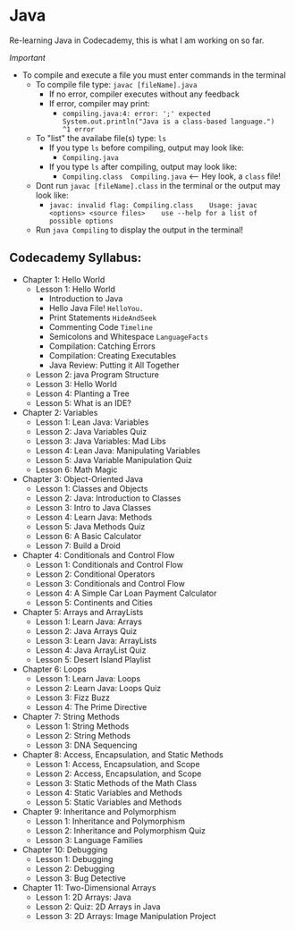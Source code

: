 # Java
Re-learning Java in Codecademy, this is what I am working on so far.

_Important_
- To compile and execute a file you must enter commands in the terminal
  - To compile file type: ```javac [fileName].java```
    - If no error, compiler executes without any feedback
    - If error, compiler may print:
      - ```compiling.java:4: error: ';' expected    System.out.println("Java is a class-based language.")                                                         ^1 error```
  - To "list" the availabe file(s) type: ```ls```
    - If you type ```ls``` before compiling, output may look like:
      - ```Compiling.java```
    - If you type ```ls``` after compiling, output may look like:
      - ```Compiling.class  Compiling.java``` <-- Hey look, a ```class``` file!
  - Dont run ```javac [fileName].class``` in the terminal or the output may look like:
    - ```javac: invalid flag: Compiling.class    Usage: javac <options> <source files>    use --help for a list of possible options```
  - Run ```java Compiling``` to display the output in the terminal!
## Codecademy Syllabus:

- Chapter 1: Hello World
  - Lesson 1: Hello World
    - Introduction to Java 
    - Hello Java File! ```HelloYou.```
    - Print Statements ```HideAndSeek```
    - Commenting Code ```Timeline```
    - Semicolons and Whitespace ```LanguageFacts```
    - Compilation: Catching Errors
    - Compilation: Creating Executables 
    - Java Review: Putting it All Together
  - Lesson 2: java Program Structure
  - Lesson 3: Hello World
  - Lesson 4: Planting a Tree
  - Lesson 5: What is an IDE?
- Chapter 2: Variables
  - Lesson 1: Lean Java: Variables
  - Lesson 2: Java Variables Quiz
  - Lesson 3: Java Variables: Mad Libs
  - Lesson 4: Lean Java: Manipulating Variables
  - Lesson 5: Java Variable Manipulation Quiz
  - Lesson 6: Math Magic
- Chapter 3: Object-Oriented Java
  - Lesson 1: Classes and Objects
  - Lesson 2: Java: Introduction to Classes
  - Lesson 3: Intro to Java Classes
  - Lesson 4: Learn Java: Methods
  - Lesson 5: Java Methods Quiz
  - Lesson 6: A Basic Calculator
  - Lesson 7: Build a Droid
- Chapter 4: Conditionals and Control Flow
  - Lesson 1: Conditionals and Control Flow
  - Lesson 2: Conditional Operators
  - Lesson 3: Conditionals and Control Flow
  - Lesson 4: A Simple Car Loan Payment Calculator
  - Lesson 5: Continents and Cities
- Chapter 5: Arrays and ArrayLists
  - Lesson 1: Learn Java: Arrays
  - Lesson 2: Java Arrays Quiz
  - Lesson 3: Learn Java: ArrayLists
  - Lesson 4: Java ArrayList Quiz
  - Lesson 5: Desert Island Playlist
- Chapter 6: Loops
  - Lesson 1: Learn Java: Loops
  - Lesson 2: Learn Java: Loops Quiz
  - Lesson 3: Fizz Buzz
  - Lesson 4: The Prime Directive
- Chapter 7: String Methods
  - Lesson 1: String Methods
  - Lesson 2: String Methods
  - Lesson 3: DNA Sequencing
- Chapter 8: Access, Encapsulation, and Static Methods
  - Lesson 1: Access, Encapsulation, and Scope
  - Lesson 2: Access, Encapsulation, and Scope
  - Lesson 3: Static Methods of the Math Class
  - Lesson 4: Static Variables and Methods
  - Lesson 5: Static Variables and Methods
- Chapter 9: Inheritance and Polymorphism
  - Lesson 1: Inheritance and Polymorphism
  - Lesson 2: Inheritance and Polymorphism Quiz
  - Lesson 3: Language Families
- Chapter 10: Debugging
  - Lesson 1: Debugging
  - Lesson 2: Debugging
  - Lesson 3: Bug Detective
- Chapter 11: Two-Dimensional Arrays
  - Lesson 1: 2D Arrays: Java
  - Lesson 2: Quiz: 2D Arrays in Java
  - Lesson 3: 2D Arrays: Image Manipulation Project
